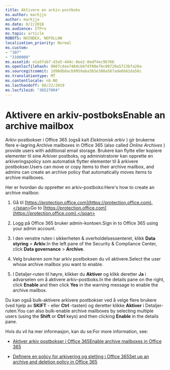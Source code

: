 ```yaml
---
title: Aktivere en arkiv-postboks
ms.author: markjjo
author: markjjo
ms.date: 8/2/2018
ms.audience: ITPro
ms.topic: article
ROBOTS: NOINDEX, NOFOLLOW
localization_priority: Normal
ms.custom:
- "307"
- "3100008"
ms.assetid: e1a5fab7-d3a5-4d4c-8ee2-0edf4ec9b76b
ms.openlocfilehash: 9007c4ee7484cb6fdf80e76c08720a5723bfa20a
ms.sourcegitcommit: 1d98db8acb9959aba3b5e308a567ade6b62da56c
ms.translationtype: MT
ms.contentlocale: nb-NO
ms.lasthandoff: 08/22/2019
ms.locfileid: "36527804"
---
```

# <a name="enable-an-archive-mailbox"></a><span data-ttu-id="42496-102">Aktivere en arkiv-postboks</span><span class="sxs-lookup"><span data-stu-id="42496-102">Enable an archive mailbox</span></span>

<span data-ttu-id="42496-103">Arkiv-postbokser i Office 365 (også kalt *Elektronisk arkiv* ) gir brukerne flere e-lagring.</span><span class="sxs-lookup"><span data-stu-id="42496-103">Archive mailboxes in Office 365 (also called  *Online Archives*  ) provide users with additional email storage.</span></span> <span data-ttu-id="42496-104">Brukere kan flytte eller kopiere elementer til sine Arkiver postboks, og administratorer kan opprette en arkiveringspolicy som automatisk flytter elementer til å arkivere postbokser.</span><span class="sxs-lookup"><span data-stu-id="42496-104">Users can move or copy items to their archive mailbox, and admins can create an archive policy that automatically moves items to archive mailboxes.</span></span>
  
<span data-ttu-id="42496-105">Her er hvordan du oppretter en arkiv-postboks:</span><span class="sxs-lookup"><span data-stu-id="42496-105">Here's how to create an archive mailbox:</span></span>
  
1. <span data-ttu-id="42496-106">Gå til [https://protection.office.com](https://protection.office.com).</span><span class="sxs-lookup"><span data-stu-id="42496-106">Go to [https://protection.office.com](https://protection.office.com).</span></span>

2. <span data-ttu-id="42496-107">Logg på Office 365 bruker admin-kontoen.</span><span class="sxs-lookup"><span data-stu-id="42496-107">Sign in to Office 365 using your admin account.</span></span>

3. <span data-ttu-id="42496-108">I den venstre ruten i sikkerheten &amp; overholdelsessenteret, klikk **Data styring** \> **Arkiv**.</span><span class="sxs-lookup"><span data-stu-id="42496-108">In the left pane of the Security &amp; Compliance Center, click **Data governance** \> **Archive**.</span></span>

4. <span data-ttu-id="42496-109">Velg brukeren som har arkiv postboksen du vil aktivere.</span><span class="sxs-lookup"><span data-stu-id="42496-109">Select the user whose archive mailbox you want to enable.</span></span>

5. <span data-ttu-id="42496-110">I Detaljer-ruten til høyre, klikker du **Aktiver** og klikk deretter **Ja** i advarselen om å aktivere arkiv-postboks.</span><span class="sxs-lookup"><span data-stu-id="42496-110">In the details pane on the right, click **Enable** and then click **Yes** in the warning message to enable the archive mailbox.</span></span>

<span data-ttu-id="42496-111">Du kan også bulk-aktivere arkivere postbokser ved å velge flere brukere (ved hjelp av **SKIFT** - eller **Ctrl** -tasten) og deretter klikke **Aktiver** i Detaljer-ruten.</span><span class="sxs-lookup"><span data-stu-id="42496-111">You can also bulk-enable archive mailboxes by selecting multiple users (using the **Shift** or **Ctrl** keys) and then clicking **Enable** in the details pane.</span></span>
  
<span data-ttu-id="42496-112">Hvis du vil ha mer informasjon, kan du se:</span><span class="sxs-lookup"><span data-stu-id="42496-112">For more information, see:</span></span>
  
- [<span data-ttu-id="42496-113">Aktiver arkiv postbokser i Office 365</span><span class="sxs-lookup"><span data-stu-id="42496-113">Enable archive mailboxes in Office 365</span></span>](https://support.office.com/article/enable-archive-mailboxes-in-the-office-365-security-compliance-center-268a109e-7843-405b-bb3d-b9393b2342ce)

- [<span data-ttu-id="42496-114">Definere en policy for arkivering og sletting i Office 365</span><span class="sxs-lookup"><span data-stu-id="42496-114">Set up an archive and deletion policy in Office 365</span></span>](https://support.office.com/article/Set-up-an-archive-and-deletion-policy-for-mailboxes-in-your-Office-365-organization-ec3587e4-7b4a-40fb-8fb8-8aa05aeae2ce)

